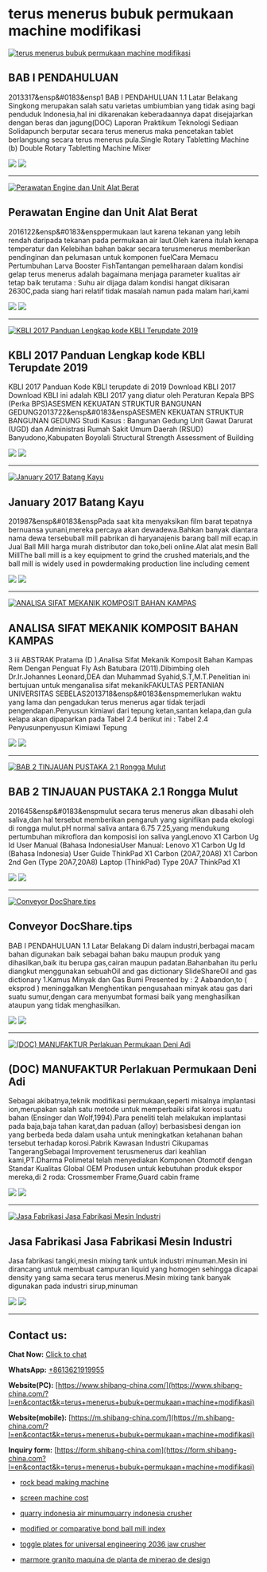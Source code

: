 # terus menerus bubuk permukaan machine modifikasi

<a href="https://swt.shibang-china.com/?l=en&img&k=terus+menerus+bubuk+permukaan+machine+modifikasi" target="_blank">![terus menerus bubuk permukaan machine modifikasi](http://static.shibang-china.com/all-800x300/228.jpg)</a>

## BAB I PENDAHULUAN
2013317&ensp&#0183&ensp1 BAB I PENDAHULUAN 1.1 Latar Belakang Singkong merupakan salah satu varietas umbiumbian yang tidak asing bagi penduduk Indonesia,hal ini dikarenakan keberadaannya dapat disejajarkan dengan beras dan jagung(DOC) Laporan Praktikum Teknologi Sediaan Solidapunch berputar secara terus menerus maka pencetakan tablet berlangsung secara terus menerus pula.Single Rotary Tabletting Machine (b) Double Rotary Tabletting Machine Mixer


<a href="https://whatsapp.shibangsoft.com/WhatsApp.php" target="_blank" title="WhatsApp">![](http://static.shibang-china.com/icon/whatsapp.png)</a> <a href="https://swt.shibang-china.com/?l=en&icon&k=terus+menerus+bubuk+permukaan+machine+modifikasi" target="_blank">![](http://static.shibang-china.com/icon/chat-en.png)</a>

---

<a href="https://swt.shibang-china.com/?l=en&img&k=terus+menerus+bubuk+permukaan+machine+modifikasi" target="_blank">![Perawatan Engine dan Unit Alat Berat](http://static.shibang-china.com/all-800x300/1299.jpg)</a>

## Perawatan Engine dan Unit Alat Berat
2016122&ensp&#0183&ensppermukaan laut karena tekanan yang lebih rendah daripada tekanan pada permukaan air laut.Oleh karena itulah kenapa temperatur dan Kelebihan bahan bakar secara terusmenerus memberikan pendinginan dan pelumasan untuk komponen fuelCara Memacu Pertumbuhan Larva Booster FishTantangan pemeliharaan dalam kondisi gelap terus menerus adalah bagaimana menjaga parameter kualitas air tetap baik terutama : Suhu air dijaga dalam kondisi hangat dikisaran 2630C,pada siang hari relatif tidak masalah namun pada malam hari,kami


<a href="https://whatsapp.shibangsoft.com/WhatsApp.php" target="_blank" title="WhatsApp">![](http://static.shibang-china.com/icon/whatsapp.png)</a> <a href="https://swt.shibang-china.com/?l=en&icon&k=terus+menerus+bubuk+permukaan+machine+modifikasi" target="_blank">![](http://static.shibang-china.com/icon/chat-en.png)</a>

---

<a href="https://swt.shibang-china.com/?l=en&img&k=terus+menerus+bubuk+permukaan+machine+modifikasi" target="_blank">![KBLI 2017 Panduan Lengkap kode KBLI Terupdate 2019](http://static.shibang-china.com/all-800x300/935.jpg)</a>

## KBLI 2017 Panduan Lengkap kode KBLI Terupdate 2019
KBLI 2017 Panduan Kode KBLI terupdate di 2019 Download KBLI 2017 Download KBLI ini adalah KBLI 2017 yang diatur oleh Peraturan Kepala BPS (Perka BPS)ASESMEN KEKUATAN STRUKTUR BANGUNAN GEDUNG2013722&ensp&#0183&enspASESMEN KEKUATAN STRUKTUR BANGUNAN GEDUNG Studi Kasus : Bangunan Gedung Unit Gawat Darurat (UGD) dan Administrasi Rumah Sakit Umum Daerah (RSUD) Banyudono,Kabupaten Boyolali Structural Strength Assessment of Building


<a href="https://whatsapp.shibangsoft.com/WhatsApp.php" target="_blank" title="WhatsApp">![](http://static.shibang-china.com/icon/whatsapp.png)</a> <a href="https://swt.shibang-china.com/?l=en&icon&k=terus+menerus+bubuk+permukaan+machine+modifikasi" target="_blank">![](http://static.shibang-china.com/icon/chat-en.png)</a>

---

<a href="https://swt.shibang-china.com/?l=en&img&k=terus+menerus+bubuk+permukaan+machine+modifikasi" target="_blank">![January 2017 Batang Kayu](http://static.shibang-china.com/all-800x300/606.jpg)</a>

## January 2017 Batang Kayu
201987&ensp&#0183&enspPada saat kita menyaksikan film barat tepatnya bernuansa yunani,mereka percaya akan dewadewa.Bahkan banyak diantara nama dewa tersebuball mill pabrikan di haryanajenis barang ball mill ecap.in Jual Ball Mill harga murah distributor dan toko,beli online.Alat alat mesin Ball MillThe ball mill is a key equipment to grind the crushed materials,and the ball mill is widely used in powdermaking production line including cement


<a href="https://whatsapp.shibangsoft.com/WhatsApp.php" target="_blank" title="WhatsApp">![](http://static.shibang-china.com/icon/whatsapp.png)</a> <a href="https://swt.shibang-china.com/?l=en&icon&k=terus+menerus+bubuk+permukaan+machine+modifikasi" target="_blank">![](http://static.shibang-china.com/icon/chat-en.png)</a>

---

<a href="https://swt.shibang-china.com/?l=en&img&k=terus+menerus+bubuk+permukaan+machine+modifikasi" target="_blank">![ANALISA SIFAT MEKANIK KOMPOSIT BAHAN KAMPAS](http://static.shibang-china.com/all-800x300/1030.jpg)</a>

## ANALISA SIFAT MEKANIK KOMPOSIT BAHAN KAMPAS
3 iii ABSTRAK Pratama (D ).Analisa Sifat Mekanik Komposit Bahan Kampas Rem Dengan Penguat Fly Ash Batubara (2011).Dibimbing oleh Dr.Ir.Johannes Leonard,DEA dan Muhammad Syahid,S.T,M.T.Penelitian ini bertujuan untuk menganalisa sifat mekanikFAKULTAS PERTANIAN UNIVERSITAS SEBELAS2013718&ensp&#0183&enspmemerlukan waktu yang lama dan pengadukan terus menerus agar tidak terjadi pengendapan.Penyusun kimiawi dari tepung ketan,santan kelapa,dan gula kelapa akan dipaparkan pada Tabel 2.4 berikut ini : Tabel 2.4 Penyusunpenyusun Kimiawi Tepung


<a href="https://whatsapp.shibangsoft.com/WhatsApp.php" target="_blank" title="WhatsApp">![](http://static.shibang-china.com/icon/whatsapp.png)</a> <a href="https://swt.shibang-china.com/?l=en&icon&k=terus+menerus+bubuk+permukaan+machine+modifikasi" target="_blank">![](http://static.shibang-china.com/icon/chat-en.png)</a>

---

<a href="https://swt.shibang-china.com/?l=en&img&k=terus+menerus+bubuk+permukaan+machine+modifikasi" target="_blank">![BAB 2 TINJAUAN PUSTAKA 2.1 Rongga Mulut](http://static.shibang-china.com/all-800x300/1088.jpg)</a>

## BAB 2 TINJAUAN PUSTAKA 2.1 Rongga Mulut
201645&ensp&#0183&enspmulut secara terus menerus akan dibasahi oleh saliva,dan hal tersebut memberikan pengaruh yang signifikan pada ekologi di rongga mulut.pH normal saliva antara 6.75 7.25,yang mendukung pertumbuhan mikroflora dan komposisi ion saliva yangLenovo X1 Carbon Ug Id User Manual (Bahasa IndonesiaUser Manual: Lenovo X1 Carbon Ug Id (Bahasa Indonesia) User Guide ThinkPad X1 Carbon (20A7,20A8) X1 Carbon 2nd Gen (Type 20A7,20A8) Laptop (ThinkPad) Type 20A7 ThinkPad X1


<a href="https://whatsapp.shibangsoft.com/WhatsApp.php" target="_blank" title="WhatsApp">![](http://static.shibang-china.com/icon/whatsapp.png)</a> <a href="https://swt.shibang-china.com/?l=en&icon&k=terus+menerus+bubuk+permukaan+machine+modifikasi" target="_blank">![](http://static.shibang-china.com/icon/chat-en.png)</a>

---

<a href="https://swt.shibang-china.com/?l=en&img&k=terus+menerus+bubuk+permukaan+machine+modifikasi" target="_blank">![Conveyor DocShare.tips](http://static.shibang-china.com/all-800x300/676.jpg)</a>

## Conveyor DocShare.tips
BAB I PENDAHULUAN 1.1 Latar Belakang Di dalam industri,berbagai macam bahan digunakan baik sebagai bahan baku maupun produk yang dihasilkan,baik itu berupa gas,cairan maupun padatan.Bahanbahan itu perlu diangkut menggunakan sebuahOil and gas dictionary SlideShareOil and gas dictionary 1.Kamus Minyak dan Gas Bumi Presented by : 2 Aabandon,to ( eksprod ) meninggalkan Menghentikan pengusahaan minyak atau gas dari suatu sumur,dengan cara menyumbat formasi baik yang menghasilkan ataupun yang tidak menghasilkan.


<a href="https://whatsapp.shibangsoft.com/WhatsApp.php" target="_blank" title="WhatsApp">![](http://static.shibang-china.com/icon/whatsapp.png)</a> <a href="https://swt.shibang-china.com/?l=en&icon&k=terus+menerus+bubuk+permukaan+machine+modifikasi" target="_blank">![](http://static.shibang-china.com/icon/chat-en.png)</a>

---

<a href="https://swt.shibang-china.com/?l=en&img&k=terus+menerus+bubuk+permukaan+machine+modifikasi" target="_blank">![(DOC) MANUFAKTUR Perlakuan Permukaan Deni Adi](http://static.shibang-china.com/all-800x300/1099.jpg)</a>

## (DOC) MANUFAKTUR Perlakuan Permukaan Deni Adi
Sebagai akibatnya,teknik modifikasi permukaan,seperti misalnya implantasi ion,merupakan salah satu metode untuk memperbaiki sifat korosi suatu bahan (Ensinger dan Wolf,1994).Para peneliti telah melakukan implantasi pada baja,baja tahan karat,dan paduan (alloy) berbasisbesi dengan ion yang berbeda beda dalam usaha untuk meningkatkan ketahanan bahan tersebut terhadap korosi.Pabrik Kawasan Industri Cikupamas TangerangSebagai Improvement terusmenerus dari keahlian kami,PT.Dharma Polimetal telah menyediakan Komponen Otomotif dengan Standar Kualitas Global OEM Produsen untuk kebutuhan produk ekspor mereka,di 2 roda: Crossmember Frame,Guard cabin frame


<a href="https://whatsapp.shibangsoft.com/WhatsApp.php" target="_blank" title="WhatsApp">![](http://static.shibang-china.com/icon/whatsapp.png)</a> <a href="https://swt.shibang-china.com/?l=en&icon&k=terus+menerus+bubuk+permukaan+machine+modifikasi" target="_blank">![](http://static.shibang-china.com/icon/chat-en.png)</a>

---

<a href="https://swt.shibang-china.com/?l=en&img&k=terus+menerus+bubuk+permukaan+machine+modifikasi" target="_blank">![Jasa Fabrikasi Jasa Fabrikasi Mesin Industri](http://static.shibang-china.com/all-800x300/1111.jpg)</a>

## Jasa Fabrikasi Jasa Fabrikasi Mesin Industri
Jasa fabrikasi tangki,mesin mixing tank untuk industri minuman.Mesin ini dirancang untuk membuat campuran liquid yang homogen sehingga dicapai density yang sama secara terus menerus.Mesin mixing tank banyak digunakan pada industri sirup,minuman

<a href="https://whatsapp.shibangsoft.com/WhatsApp.php" target="_blank" title="WhatsApp">![](http://static.shibang-china.com/icon/whatsapp.png)</a> <a href="https://swt.shibang-china.com/?l=en&icon&k=terus+menerus+bubuk+permukaan+machine+modifikasi" target="_blank">![](http://static.shibang-china.com/icon/chat-en.png)</a>

---
## Contact us:

**Chat Now:** [Click to chat](https://swt.shibang-china.com?l=en&contact&k=terus+menerus+bubuk+permukaan+machine+modifikasi)

**WhatsApp:**  [+8613621919955](https://whatsapp.shibangsoft.com/WhatsApp.php)

**Website(PC):** [https://www.shibang-china.com/](https://www.shibang-china.com/?l=en&contact&k=terus+menerus+bubuk+permukaan+machine+modifikasi)

**Website(mobile):** [https://m.shibang-china.com/](https://m.shibang-china.com/?l=en&contact&k=terus+menerus+bubuk+permukaan+machine+modifikasi)

**Inquiry form:** [https://form.shibang-china.com](https://form.shibang-china.com?l=en&contact&k=terus+menerus+bubuk+permukaan+machine+modifikasi)

* [rock bead making machine](../118/rock%20bead%20making%20machine.md)

* [screen machine cost](../119/screen%20machine%20cost.md)

* [quarry indonesia air minumquarry indonesia crusher](../112/quarry%20indonesia%20air%20minumquarry%20indonesia%20crusher.md)

* [modified or comparative bond ball mill index](../113/modified%20or%20comparative%20bond%20ball%20mill%20index.md)

* [toggle plates for universal engineering 2036 jaw crusher](../121/toggle%20plates%20for%20universal%20engineering%202036%20jaw%20crusher.md)

* [marmore granito maquina de planta de minerao de design](../111/marmore%20granito%20maquina%20de%20planta%20de%20minerao%20de%20design.md)